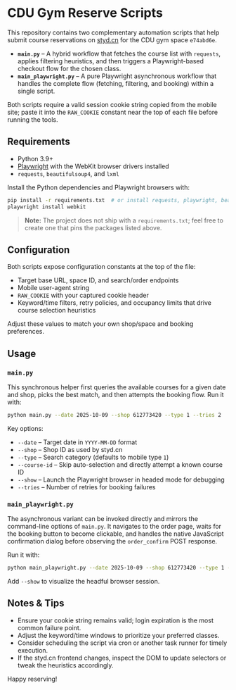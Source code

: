 # CDU Gym Reserve Scripts

This repository contains two complementary automation scripts that help submit course reservations on [styd.cn](https://www.styd.cn/) for the CDU gym space `e74abd6e`.

- **`main.py`** – A hybrid workflow that fetches the course list with `requests`, applies filtering heuristics, and then triggers a Playwright-based checkout flow for the chosen class.
- **`main_playwright.py`** – A pure Playwright asynchronous workflow that handles the complete flow (fetching, filtering, and booking) within a single script.

Both scripts require a valid session cookie string copied from the mobile site; paste it into the `RAW_COOKIE` constant near the top of each file before running the tools.

## Requirements

- Python 3.9+
- [Playwright](https://playwright.dev/python/) with the WebKit browser drivers installed
- `requests`, `beautifulsoup4`, and `lxml`

Install the Python dependencies and Playwright browsers with:

```bash
pip install -r requirements.txt  # or install requests, playwright, beautifulsoup4, lxml manually
playwright install webkit
```

> **Note:** The project does not ship with a `requirements.txt`; feel free to create one that pins the packages listed above.

## Configuration

Both scripts expose configuration constants at the top of the file:

- Target base URL, space ID, and search/order endpoints
- Mobile user-agent string
- `RAW_COOKIE` with your captured cookie header
- Keyword/time filters, retry policies, and occupancy limits that drive course selection heuristics

Adjust these values to match your own shop/space and booking preferences.

## Usage

### `main.py`

This synchronous helper first queries the available courses for a given date and shop, picks the best match, and then attempts the booking flow. Run it with:

```bash
python main.py --date 2025-10-09 --shop 612773420 --type 1 --tries 2
```

Key options:

- `--date` – Target date in `YYYY-MM-DD` format
- `--shop` – Shop ID as used by styd.cn
- `--type` – Search category (defaults to mobile type `1`)
- `--course-id` – Skip auto-selection and directly attempt a known course ID
- `--show` – Launch the Playwright browser in headed mode for debugging
- `--tries` – Number of retries for booking failures

### `main_playwright.py`

The asynchronous variant can be invoked directly and mirrors the command-line options of `main.py`. It navigates to the order page, waits for the booking button to become clickable, and handles the native JavaScript confirmation dialog before observing the `order_confirm` POST response.

Run it with:

```bash
python main_playwright.py --date 2025-10-09 --shop 612773420 --type 1 --tries 2
```

Add `--show` to visualize the headful browser session.

## Notes & Tips

- Ensure your cookie string remains valid; login expiration is the most common failure point.
- Adjust the keyword/time windows to prioritize your preferred classes.
- Consider scheduling the script via cron or another task runner for timely execution.
- If the styd.cn frontend changes, inspect the DOM to update selectors or tweak the heuristics accordingly.

Happy reserving!
